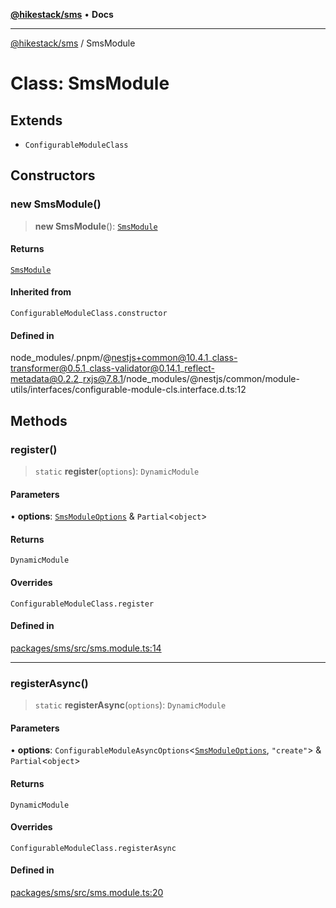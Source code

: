 [**@hikestack/sms**](/official/reference/sms/index.md) • **Docs**

***

[@hikestack/sms](/official/reference/sms/globals.md) / SmsModule

# Class: SmsModule

## Extends

- `ConfigurableModuleClass`

## Constructors

### new SmsModule()

> **new SmsModule**(): [`SmsModule`](/official/reference/sms/classes/SmsModule.md)

#### Returns

[`SmsModule`](/official/reference/sms/classes/SmsModule.md)

#### Inherited from

`ConfigurableModuleClass.constructor`

#### Defined in

node\_modules/.pnpm/@nestjs+common@10.4.1\_class-transformer@0.5.1\_class-validator@0.14.1\_reflect-metadata@0.2.2\_rxjs@7.8.1/node\_modules/@nestjs/common/module-utils/interfaces/configurable-module-cls.interface.d.ts:12

## Methods

### register()

> `static` **register**(`options`): `DynamicModule`

#### Parameters

• **options**: [`SmsModuleOptions`](/official/reference/sms/interfaces/SmsModuleOptions.md) & `Partial`\<`object`\>

#### Returns

`DynamicModule`

#### Overrides

`ConfigurableModuleClass.register`

#### Defined in

[packages/sms/src/sms.module.ts:14](https://github.com/hikestack/hike/blob/1ebdd11ee7a70660fc764f71da265cc7eb170554/packages/sms/src/sms.module.ts#L14)

***

### registerAsync()

> `static` **registerAsync**(`options`): `DynamicModule`

#### Parameters

• **options**: `ConfigurableModuleAsyncOptions`\<[`SmsModuleOptions`](/official/reference/sms/interfaces/SmsModuleOptions.md), `"create"`\> & `Partial`\<`object`\>

#### Returns

`DynamicModule`

#### Overrides

`ConfigurableModuleClass.registerAsync`

#### Defined in

[packages/sms/src/sms.module.ts:20](https://github.com/hikestack/hike/blob/1ebdd11ee7a70660fc764f71da265cc7eb170554/packages/sms/src/sms.module.ts#L20)

